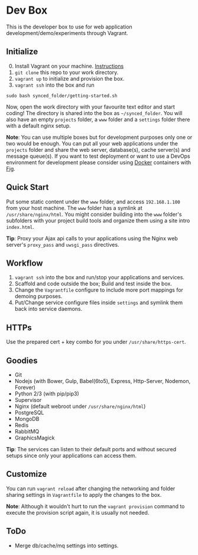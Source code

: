 Dev Box
=======
This is the developer box to use for web application development/demo/experiments through Vagrant.

Initialize
----------

0. Install Vagrant on your machine. [Instructions](https://docs.vagrantup.com/)
1. `git clone` this repo to your work directory.
2. `vagrant up` to initialize and provision the box.
3. `vagrant ssh` into the box and run
```
sudo bash synced_folder/getting-started.sh
```
Now, open the work directory with your favourite text editor and start coding! The directory is shared into the box as `~/synced_folder`. You will also have an empty `projects` folder, a `www` folder and a `settings` folder there with a default nginx setup. 

**Note**: You can use multiple boxes but for development purposes only one or two would be enough.
You can put all your web applications under the `projects` folder and share the web server, 
database(s), cache server(s) and message queue(s). If you want to test deployment or want to use 
a DevOps environment for development please consider using [Docker](https://www.docker.com/) containers 
with [Fig](http://www.fig.sh/).


Quick Start
-----------
Put some static content under the `www` folder, and access `192.168.1.100` from your host machine.
The `www` folder has a symlink at `/usr/share/nginx/html`. You might consider building into the `www` folder's subfolders with your project build tools and organize them using a site intro `index.html`.

**Tip**: Proxy your Ajax api calls to your applications using the Nginx web server's `proxy_pass` and `uwsgi_pass` directives.


Workflow
--------

1. `vagrant ssh` into the box and run/stop your applications and services.
2. Scaffold and code outside the box; Build and test inside the box.
3. Change the `Vagrantfile` configure to include more port mappings for demoing purposes.
4. Put/Change service configure files inside `settings` and symlink them back into service daemons.

HTTPs
-----
Use the prepared cert + key combo for you under `/usr/share/https-cert`.

Goodies
-------

* Git
* Nodejs (with Bower, Gulp, Babel(6to5), Express, Http-Server, Nodemon, Forever)
* Python 2/3 (with pip/pip3)
* Supervisor
* Nginx (default webroot under `/usr/share/nginx/html`) 
* PostgreSQL
* MongoDB
* Redis
* RabbitMQ
* GraphicsMagick

**Tip**: The services can listen to their default ports and without secured setups since only your 
applications can access them.  

Customize
---------
You can run `vagrant reload` after changing the networking and folder sharing settings in `Vagrantfile` to 
apply the changes to the box.

**Note**: Although it wouldn't hurt to run the `vagrant provision` command to execute the provision script 
again, it is usually not needed.

ToDo
----
* Merge db/cache/mq settings into settings.
